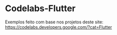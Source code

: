 # Codelabs-Flutter
Exemplos feito com base nos projetos deste site: https://codelabs.developers.google.com/?cat=Flutter
